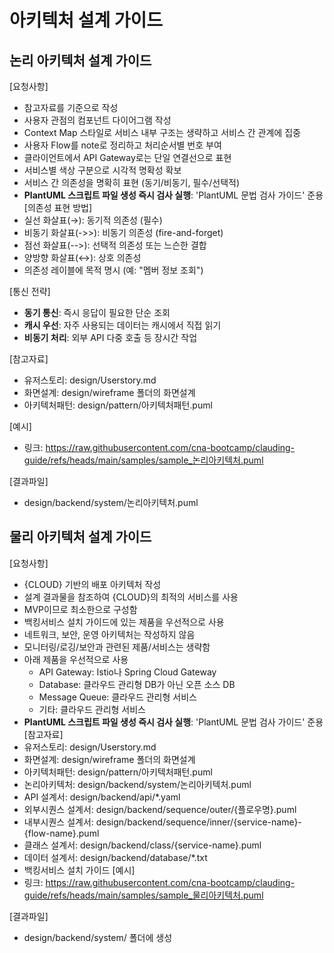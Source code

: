 # 아키텍처 설계 가이드

## 논리 아키텍처 설계 가이드

[요청사항]
- 참고자료를 기준으로 작성 
- 사용자 관점의 컴포넌트 다이어그램 작성
- Context Map 스타일로 서비스 내부 구조는 생략하고 서비스 간 관계에 집중
- 사용자 Flow를 note로 정리하고 처리순서별 번호 부여
- 클라이언트에서 API Gateway로는 단일 연결선으로 표현
- 서비스별 색상 구분으로 시각적 명확성 확보
- 서비스 간 의존성을 명확히 표현 (동기/비동기, 필수/선택적)
- **PlantUML 스크립트 파일 생성 즉시 검사 실행**: 'PlantUML 문법 검사  가이드' 준용 
[의존성 표현 방법]
- 실선 화살표(→): 동기적 의존성 (필수)
- 비동기 화살표(->>): 비동기 의존성 (fire-and-forget)
- 점선 화살표(-->): 선택적 의존성 또는 느슨한 결합
- 양방향 화살표(↔): 상호 의존성
- 의존성 레이블에 목적 명시 (예: "멤버 정보 조회")

[통신 전략]
- **동기 통신**: 즉시 응답이 필요한 단순 조회
- **캐시 우선**: 자주 사용되는 데이터는 캐시에서 직접 읽기
- **비동기 처리**: 외부 API 다중 호출 등 장시간 작업

[참고자료]
- 유저스토리: design/Userstory.md
- 화면설계: design/wireframe 폴더의 화면설계 
- 아키텍처패턴: design/pattern/아키텍처패턴.puml

[예시]
- 링크: https://raw.githubusercontent.com/cna-bootcamp/clauding-guide/refs/heads/main/samples/sample_논리아키텍처.puml

[결과파일]
- design/backend/system/논리아키텍처.puml

## 물리 아키텍처 설계 가이드
[요청사항]
- {CLOUD} 기반의 배포 아키텍처 작성
- 설계 결과물을 참조하여 {CLOUD}의 최적의 서비스를 사용 
- MVP이므로 최소한으로 구성함 
- 백킹서비스 설치 가이드에 있는 제품을 우선적으로 사용 
- 네트워크, 보안, 운영 아키텍처는 작성하지 않음 
- 모니터링/로깅/보안과 관련된 제품/서비스는 생략함 
- 아래 제품을 우선적으로 사용
  - API Gateway: Istio나 Spring Cloud Gateway
  - Database: 클라우드 관리형 DB가 아닌 오픈 소스 DB 
  - Message Queue: 클라우드 관리형 서비스 
  - 기타: 클라우드 관리형 서비스 
- **PlantUML 스크립트 파일 생성 즉시 검사 실행**: 'PlantUML 문법 검사  가이드' 준용 
[참고자료]
- 유저스토리: design/Userstory.md
- 화면설계: design/wireframe 폴더의 화면설계 
- 아키텍처패턴: design/pattern/아키텍처패턴.puml
- 논리아키텍처: design/backend/system/논리아키텍처.puml
- API 설계서: design/backend/api/*.yaml
- 외부시퀀스 설계서: design/backend/sequence/outer/{플로우명}.puml
- 내부시퀀스 설계서: design/backend/sequence/inner/{service-name}-{flow-name}.puml
- 클래스 설계서: design/backend/class/{service-name}.puml
- 데이터 설계서: design/backend/database/*.txt 
- 백킹서비스 설치 가이드
[예시]
- 링크: https://raw.githubusercontent.com/cna-bootcamp/clauding-guide/refs/heads/main/samples/sample_물리아키텍처.puml

[결과파일]
- design/backend/system/ 폴더에 생성 
